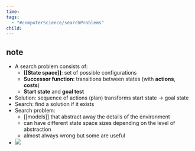 ```yaml
---
time: 
tags:
  - "#computerScience/searchProblems"
child:
---
```

## note
- A search problem consists of:
	- **[[State space]]**: set of possible configurations
	- **Successor function**: transitions between states (with **actions**, **costs**)
	- **Start state** and **goal test**
- Solution: sequence of actions (plan) transforms start state -> goal state
- Search: find a solution if it exists
- Search problem: 
	- [[models]] that abstract away the details of the environment
	- can have different state space sizes depending on the level of abstraction
	- almost always wrong but some are useful
- ![](https://i.imgur.com/7N7Uv0r.png)
